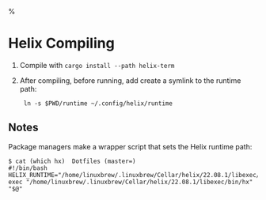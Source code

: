 %

# Helix Compiling

1. Compile with `cargo install --path helix-term`
2. After compiling, before running, add create a symlink to the runtime path: 

        ln -s $PWD/runtime ~/.config/helix/runtime

## Notes

Package managers make a wrapper script that sets the Helix runtime path:

```
$ cat (which hx)  Dotfiles (master=)
#!/bin/bash
HELIX_RUNTIME="/home/linuxbrew/.linuxbrew/Cellar/helix/22.08.1/libexec/runtime" exec "/home/linuxbrew/.linuxbrew/Cellar/helix/22.08.1/libexec/bin/hx"  "$@"
```
